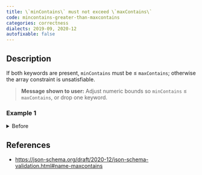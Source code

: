 ```yaml
---
title: \`minContains\` must not exceed \`maxContains\`
code: mincontains-greater-than-maxcontains
categories: correctness
dialects: 2019-09, 2020-12
autofixable: false
---
```


## Description
If both keywords are present, `minContains` must be ≤ `maxContains`; otherwise the array constraint is unsatisfiable.

> **Message shown to user:**
> Adjust numeric bounds so `minContains` ≤ `maxContains`, or drop one keyword.

### Example 1
<details><summary>Before</summary>
```json
{
  "$schema": "https://json-schema.org/draft/2019-09/schema",
  "type": "array",
  "maxContains": 1,
  "minContains": 3,
  "contains": {
    "type": "string"
  }
}
```
</details>

## References
* <https://json-schema.org/draft/2020-12/json-schema-validation.html#name-maxcontains>
